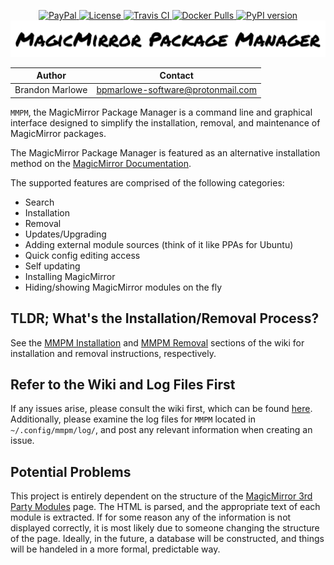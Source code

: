 <p align="center">
  <!-- badges start -->
  <a href="https://www.paypal.com/cgi-bin/webscr?cmd=_donations&business=L2ML7F8DTMAT2&currency_code=USD&source=ur" target="_blank">
    <img src="https://img.shields.io/badge/Donate-PayPal-green.svg" alt="PayPal">
  </a>
  <a href="http://choosealicense.com/licenses/mit" target="_blank">
    <img src="https://img.shields.io/badge/license-MIT-blue.svg" alt="License">
  </a>
  <a href="https://travis-ci.org/github/Bee-Mar/mmpm" target="_blank">
    <img src="https://travis-ci.org/Bee-Mar/mmpm.svg?branch=master" alt="Travis CI">
  </a>
  <a href="https://hub.docker.com/r/karsten13/mmpm" target="_blank">
    <img src="https://img.shields.io/docker/pulls/karsten13/mmpm.svg" alt="Docker Pulls">
  </a>
  <a href="https://pypi.org/project/mmpm/2.0/" target="_blank">
    <img src="https://img.shields.io/pypi/v/mmpm.svg" alt="PyPI version">
  </a>
  <!-- badges end -->

  <!-- The main Title -->
  <a href="https://www.paypal.com/cgi-bin/webscr?cmd=_donations&business=L2ML7F8DTMAT2&currency_code=USD&source=ur" target="_blank">
    <img src="assets/MagicMirrorPackageManager.png" alt="MagicMirror Package Manager">
  </a>
</p>

| Author          | Contact                           |
| --------------- | --------------------------------- |
| Brandon Marlowe | bpmarlowe-software@protonmail.com |

`MMPM`, the MagicMirror Package Manager is a command line and graphical interface designed to simplify the installation, removal, and maintenance of MagicMirror packages.

The MagicMirror Package Manager is featured as an alternative installation method on the [MagicMirror Documentation](https://docs.magicmirror.builders/getting-started/installation.html#alternative-installation-methods).

The supported features are comprised of the following categories:

- Search
- Installation
- Removal
- Updates/Upgrading
- Adding external module sources (think of it like PPAs for Ubuntu)
- Quick config editing access
- Self updating
- Installing MagicMirror
- Hiding/showing MagicMirror modules on the fly


## TLDR; What's the Installation/Removal Process?

See the [MMPM Installation](https://github.com/Bee-Mar/mmpm/wiki/MMPM-Installation) and [MMPM Removal](https://github.com/Bee-Mar/mmpm/wiki/MMPM-Removal) sections of the wiki for installation and removal instructions, respectively.

## Refer to the Wiki and Log Files First

If any issues arise, please consult the wiki first, which can be found [here](https://github.com/Bee-Mar/mmpm/wiki). Additionally, please examine the log files for `MMPM` located in `~/.config/mmpm/log/`, and post any relevant information when creating an issue.

## Potential Problems

This project is entirely dependent on the structure of the [MagicMirror 3rd Party Modules](https://github.com/MichMich/MagicMirror/wiki/3rd-Party-Modules) page. The HTML is parsed, and the appropriate text of each module is extracted. If for some reason any of the information is not displayed correctly, it is most likely due to someone changing the structure of the page. Ideally, in the future, a database will be constructed, and things will be handeled in a more formal, predictable way.
